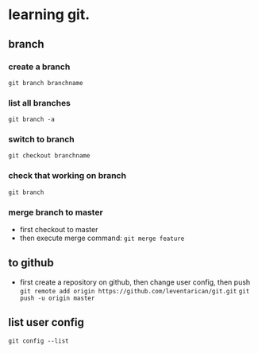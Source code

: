 # learning git.

## branch
### create a branch
`git branch branchname`

### list all branches
`git branch -a`

### switch to branch
`git checkout branchname`

### check that working on branch
`git branch`

### merge branch to master
* first checkout to master
* then execute merge command: `git merge feature`

## to github
* first create a repository on github, then change user config, then push
`git remote add origin https://github.com/leventarican/git.git`
`git push -u origin master`

## list user config
`git config --list`
